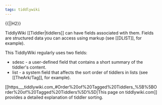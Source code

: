 ```yaml
---
tags: tiddlywiki
---
```

{{||H2}}

TiddlyWiki [[Tiddler|tiddlers]] can have fields associated wtih them. Fields are structured data you can access using markup (see [[DLIST]], for example). 

This TiddlyWiki regularly uses two fields:

- sdesc - a user-defined field that contains a short summary of the tiddler's content.
- list - a system field that affects the sort order of tiddlers in lists (see [[TheArk/Tag]], for example).

[[https___tiddlywiki.com_#Order%20of%20Tagged%20Tiddlers_%5B%5BOrder%20of%20Tagged%20Tiddlers%5D%5D|This page on tiddlywiki.com]] provides a detailed explanation of tiddler sorting.
